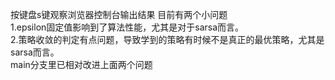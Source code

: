 按键盘s键观察浏览器控制台输出结果
目前有两个小问题  
1.epsilon固定值影响到了算法性能，尤其是对于sarsa而言。  
2.策略收敛的判定有点问题，导致学到的策略有时候不是真正的最优策略，尤其是sarsa而言。  
main分支里已相对改进上面两个问题
